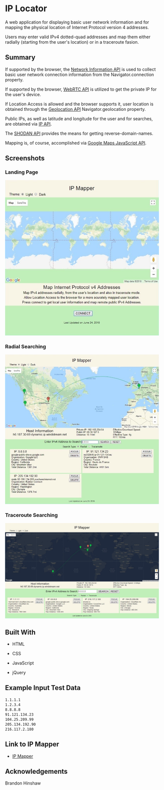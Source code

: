 # IP Locator
A web application for displaying basic user network information and for mapping the physical location of Internet Protocol version 4 addresses.

Users may enter valid IPv4 dotted-quad addresses and map them either radially (starting from the user's location) or in a traceroute fasion.

## Summary

If supported by the browser, the [Network Information API](https://developer.mozilla.org/en-US/docs/Web/API/Network_Information_API) is used to collect basic user network connection information from the Navigator.connection property.

If supported by the browser, [WebRTC API](https://webrtc.org/) is utilized to get the private IP for the user's device.

If Location Access is allowed and the browser supports it, user location is obtained through the [Geolocation API](https://developer.mozilla.org/en-US/docs/Web/API/Navigator/geolocation) Navigator.geolocation property.

Public IPs, as well as latitude and longitude for the user and for searches, are obtained via [IP API](https://ipapi.co/api/#introduction).

The [SHODAN API](https://developer.shodan.io/) provides the means for getting reverse-domain-names.

Mapping is, of course, accomplished via [Google Maps JavaScript API](https://developers.google.com/maps/documentation/javascript/tutorial).

## Screenshots
### Landing Page

![Landing Page](images/screenshots/ip-mapper-start.jpg)

### Radial Searching

![Radial Searching](images/screenshots/ip-mapper-radial.jpg)

### Traceroute Searching

![Traceroute Searching](images/screenshots/ip-mapper-traceroute.jpg)

## Built With

* HTML

* CSS

* JavaScript

* jQuery

## Example Input Test Data
```
1.1.1.1
1.2.3.4
8.8.8.8
91.121.134.23
104.25.209.99
205.134.192.90
216.117.2.180
```

## Link to IP Mapper
- [IP Mapper](https://craigpounds.github.io/ip-mapper/)

## Acknowledgements
Brandon Hinshaw